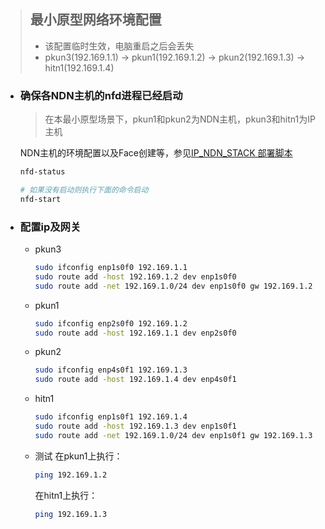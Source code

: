 > ## 最小原型网络环境配置
> - 该配置临时生效，电脑重启之后会丢失
> - pkun3(192.169.1.1) -> pkun1(192.169.1.2) -> pkun2(192.169.1.3) -> hitn1(192.169.1.4)

- ### 确保各NDN主机的nfd进程已经启动
  > 在本最小原型场景下，pkun1和pkun2为NDN主机，pkun3和hitn1为IP主机

  NDN主机的环境配置以及Face创建等，参见[IP_NDN_STACK 部署脚本](https://github.com/SunnyQjm/ip-ndn-stack_cpp/tree/master/deployment)

  ```bash
  nfd-status
  
  # 如果没有启动则执行下面的命令启动
  nfd-start
  ```
- ### 配置ip及网关
  - pkun3
    ```bash
    sudo ifconfig enp1s0f0 192.169.1.1
    sudo route add -host 192.169.1.2 dev enp1s0f0
    sudo route add -net 192.169.1.0/24 dev enp1s0f0 gw 192.169.1.2
    ```
  - pkun1
    ```bash
    sudo ifconfig enp2s0f0 192.169.1.2
    sudo route add -host 192.169.1.1 dev enp2s0f0
    ```
  - pkun2
    ```bash
    sudo ifconfig enp4s0f1 192.169.1.3
    sudo route add -host 192.169.1.4 dev enp4s0f1
    ```
  - hitn1
    ```bash
    sudo ifconfig enp1s0f1 192.169.1.4
    sudo route add -host 192.169.1.3 dev enp1s0f1
    sudo route add -net 192.169.1.0/24 dev enp1s0f1 gw 192.169.1.3
    ```
  
  - 测试
    在pkun1上执行：
    ```bash
    ping 192.169.1.2
    ```
    在hitn1上执行：
    ```bash
    ping 192.169.1.3
    ```